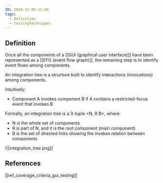 ```yaml
---
ID: 2024-12-09-11:50
tags:
  - definition
  - testingTechniques
---
```

## Definition

Once all the components of a [[GUI (graphical user interface)]] have been represented as a [[EFG (event flow graph)]], the remaining step is to identify event flows among components.

An integration tree is a structure built to identify interactions (invocations) among components. 

Intuitively:
- Component A invokes component B if A contains a restricted-focus event that invokes B

Formally, an integration tree is a 3-tuple  <N, R B>, where:
- N is the whole set of components
- R is part of N, and it is the root component (main component)
- B is the set of directed links showing the invokes relation between components

![[integration_tree.png]]
## References
[[ref_coverage_criteria_gui_testing]]